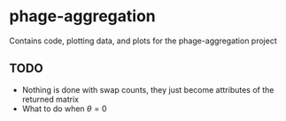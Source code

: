 # phage-aggregation

Contains code, plotting data, and plots for the phage-aggregation project

## TODO

- Nothing is done with swap counts, they just become attributes of the returned matrix
- What to do when $\theta = 0$
